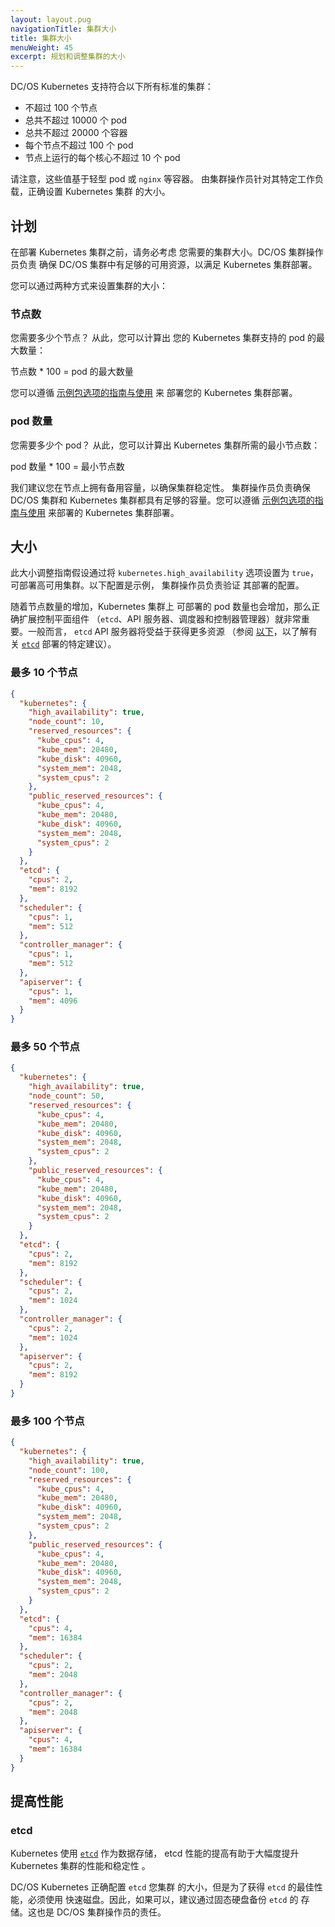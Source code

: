 ```yaml
---
layout: layout.pug
navigationTitle: 集群大小
title: 集群大小
menuWeight: 45
excerpt: 规划和调整集群的大小
---
```


DC/OS Kubernetes 支持符合以下所有标准的集群：

* 不超过 100 个节点
* 总共不超过 10000 个 pod
* 总共不超过 20000 个容器
* 每个节点不超过 100 个 pod
* 节点上运行的每个核心不超过 10 个 pod

请注意，这些值基于轻型 pod 或 `nginx` 等容器。
由集群操作员针对其特定工作负载，正确设置 Kubernetes 集群
的大小。

## 计划

在部署 Kubernetes 集群之前，请务必考虑
您需要的集群大小。DC/OS 集群操作员负责
确保 DC/OS 集群中有足够的可用资源，以满足
Kubernetes 集群部署。

您可以通过两种方式来设置集群的大小：

### 节点数

您需要多少个节点？ 从此，您可以计算出
您的 Kubernetes 集群支持的 pod 的最大数量：

 节点数 * 100 = pod 的最大数量

您可以遵循 [示例包选项的指南与使用](#sizing) 来
部署您的 Kubernetes 集群部署。

### pod 数量

您需要多少个 pod？ 从此，您可以计算出
Kubernetes 集群所需的最小节点数：

 pod 数量 * 100 = 最小节点数

我们建议您在节点上拥有备用容量，以确保集群稳定性。
集群操作员负责确保 DC/OS
集群和 Kubernetes 集群都具有足够的容量。您可以遵循 [示例包选项的指南与使用](#sizing) 来部署的  Kubernetes 集群部署。

## 大小

此大小调整指南假设通过将
 `kubernetes.high_availability` 选项设置为 `true`，可部署高可用集群。以下配置是示例，
集群操作员负责验证
其部署的配置。

随着节点数量的增加，Kubernetes 集群上
可部署的 pod 数量也会增加，那么正确扩展控制平面组件
（`etcd`、API 服务器、调度器和控制器管理器）就非常重要。一般而言，
`etcd` API 服务器将受益于获得更多资源
（参阅 [以下](#etcd)，以了解有关 [`etcd`](#etcd)
部署的特定建议）。

### 最多 10 个节点

```json
{
  "kubernetes": {
    "high_availability": true,
    "node_count": 10,
    "reserved_resources": {
      "kube_cpus": 4,
      "kube_mem": 20480,
      "kube_disk": 40960,
      "system_mem": 2048,
      "system_cpus": 2
    },
    "public_reserved_resources": {
      "kube_cpus": 4,
      "kube_mem": 20480,
      "kube_disk": 40960,
      "system_mem": 2048,
      "system_cpus": 2
    }
  },
  "etcd": {
    "cpus": 2,
    "mem": 8192
  },
  "scheduler": {
    "cpus": 1,
    "mem": 512
  },
  "controller_manager": {
    "cpus": 1,
    "mem": 512
  },
  "apiserver": {
    "cpus": 1,
    "mem": 4096
  }
}
```

### 最多 50 个节点

```json
{
  "kubernetes": {
    "high_availability": true,
    "node_count": 50,
    "reserved_resources": {
      "kube_cpus": 4,
      "kube_mem": 20480,
      "kube_disk": 40960,
      "system_mem": 2048,
      "system_cpus": 2
    },
    "public_reserved_resources": {
      "kube_cpus": 4,
      "kube_mem": 20480,
      "kube_disk": 40960,
      "system_mem": 2048,
      "system_cpus": 2
    }
  },
  "etcd": {
    "cpus": 2,
    "mem": 8192
  },
  "scheduler": {
    "cpus": 2,
    "mem": 1024
  },
  "controller_manager": {
    "cpus": 2,
    "mem": 1024
  },
  "apiserver": {
    "cpus": 2,
    "mem": 8192
  }
}
```

### 最多 100 个节点

```json
{
  "kubernetes": {
    "high_availability": true,
    "node_count": 100,
    "reserved_resources": {
      "kube_cpus": 4,
      "kube_mem": 20480,
      "kube_disk": 40960,
      "system_mem": 2048,
      "system_cpus": 2
    },
    "public_reserved_resources": {
      "kube_cpus": 4,
      "kube_mem": 20480,
      "kube_disk": 40960,
      "system_mem": 2048,
      "system_cpus": 2
    }
  },
  "etcd": {
    "cpus": 4,
    "mem": 16384
  },
  "scheduler": {
    "cpus": 2,
    "mem": 2048
  },
  "controller_manager": {
    "cpus": 2,
    "mem": 2048
  },
  "apiserver": {
    "cpus": 4,
    "mem": 16384
  }
}
```

## 提高性能

### etcd

Kubernetes 使用 [`etcd`](https://coreos.com/etcd/) 作为数据存储，
etcd 性能的提高有助于大幅度提升
Kubernetes 集群的性能和稳定性 。

DC/OS Kubernetes 正确配置 `etcd` 您集群
的大小，但是为了获得 `etcd` 的最佳性能，必须使用
快速磁盘。因此，如果可以，建议通过固态硬盘备份 `etcd` 的
存储。这也是 DC/OS 集群操作员的责任。
